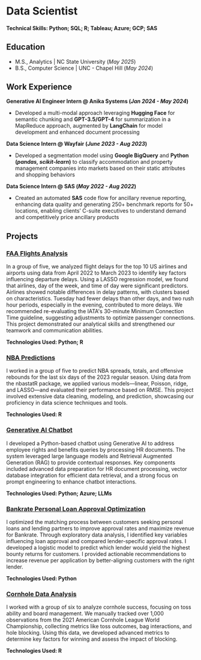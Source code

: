 # Data Scientist

#### Technical Skills: Python; SQL; R; Tableau; Azure; GCP; SAS

## Education			       		
- M.S., Analytics	| NC State University (_May 2025_)	 			        		
- B.S., Computer Science | UNC - Chapel Hill (_May 2024_)

## Work Experience
**Generative AI Engineer Intern @ Anika Systems (_Jan 2024 - May 2024_)**
- Developed a multi-modal approach leveraging **Hugging Face** for semantic chunking and **GPT-3.5/GPT-4** for summarization in a MapReduce approach, augmented by **LangChain** for model development and enhanced document processing

**Data Science Intern @ Wayfair (_June 2023 - Aug 2023_)**
- Developed a segmentation model using **Google BigQuery** and **Python (_pandas, scikit-learn_)** to classify accommodation and property management companies into markets based on their static attributes and shopping behaviors

**Data Science Intern @ SAS (_May 2022 - Aug 2022_)**
- Created an automated **SAS** code flow for ancillary revenue reporting, enhancing data quality and generating 250+ benchmark reports for 50+ locations, enabling clients’ C-suite executives to understand demand and competitively price ancillary products

## Projects
### [FAA Flights Analysis](https://github.com/rvenkatraman02/FAA-Flights-Analysis)
In a group of five, we analyzed flight delays for the top 10 US airlines and airports using data from April 2022 to March 2023 to identify key factors influencing departure delays. Using a LASSO regression model, we found that airlines, day of the week, and time of day were significant predictors. Airlines showed notable differences in delay patterns, with clusters based on characteristics. Tuesday had fewer delays than other days, and two rush hour periods, especially in the evening, contributed to more delays. We recommended re-evaluating the IATA's 30-minute Minimum Connection Time guideline, suggesting adjustments to optimize passenger connections. This project demonstrated our analytical skills and strengthened our teamwork and communication abilities.

**Technologies Used: Python; R**

<!--![Flights](/assets/img/airplane.png)-->


### [NBA Predictions](https://github.com/rvenkatraman02/NBA-Predictions)
I worked in a group of five to predict NBA spreads, totals, and offensive rebounds for the last six days of the 2023 regular season. Using data from the nbastatR package, we applied various models—linear, Poisson, ridge, and LASSO—and evaluated their performance based on RMSE. This project involved extensive data cleaning, modeling, and prediction, showcasing our proficiency in data science techniques and tools.

**Technologies Used: R**

<!--![NBA](/assets/img/nba.png)-->


### [Generative AI Chatbot](https://github.com/rvenkatraman02/Generative-AI-Chatbot)
I developed a Python-based chatbot using Generative AI to address employee rights and benefits queries by processing HR documents. The system leveraged large language models and Retrieval Augmented Generation (RAG) to provide contextual responses. Key components included advanced data preparation for HR document processing, vector database integration for efficient data retrieval, and a strong focus on prompt engineering to enhance chatbot interactions.

**Technologies Used: Python; Azure; LLMs**

<!--![Gen AI](/assets/img/gen_ai.png)-->


### [Bankrate Personal Loan Approval Optimization](https://github.com/rvenkatraman02/Loan-Approval-Predictions)
I optimized the matching process between customers seeking personal loans and lending partners to improve approval rates and maximize revenue for Bankrate. Through exploratory data analysis, I identified key variables influencing loan approval and compared lender-specific approval rates. I developed a logistic model to predict which lender would yield the highest bounty returns for customers. I provided actionable recommendations to increase revenue per application by better-aligning customers with the right lender.

**Technologies Used: Python**

<!--![Bankrate](/assets/img/bankrate_loan.png)-->


### [Cornhole Data Analysis](https://github.com/rvenkatraman02/Cornhole-Data-Analysis)
I worked with a group of six to analyze cornhole success, focusing on toss ability and board management. We manually tracked over 1,000 observations from the 2021 American Cornhole League World Championship, collecting metrics like toss outcomes, bag interactions, and hole blocking. Using this data, we developed advanced metrics to determine key factors for winning and assess the impact of blocking.

**Technologies Used: R**

<!--![Cornhole](/assets/img/cornhole.png)-->
